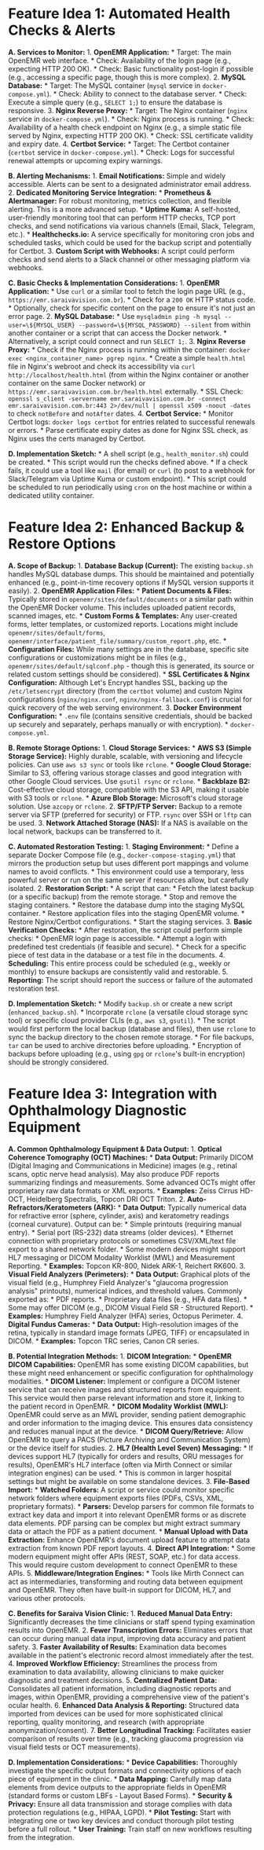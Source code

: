 # Feature Idea 1: Automated Health Checks & Alerts

**A. Services to Monitor:**
    1.  **OpenEMR Application:**
        *   Target: The main OpenEMR web interface.
        *   Check: Availability of the login page (e.g., expecting HTTP 200 OK).
        *   Check: Basic functionality post-login if possible (e.g., accessing a specific page, though this is more complex).
    2.  **MySQL Database:**
        *   Target: The MySQL container (`mysql` service in `docker-compose.yml`).
        *   Check: Ability to connect to the database server.
        *   Check: Execute a simple query (e.g., `SELECT 1;`) to ensure the database is responsive.
    3.  **Nginx Reverse Proxy:**
        *   Target: The Nginx container (`nginx` service in `docker-compose.yml`).
        *   Check: Nginx process is running.
        *   Check: Availability of a health check endpoint on Nginx (e.g., a simple static file served by Nginx, expecting HTTP 200 OK).
        *   Check: SSL certificate validity and expiry date.
    4.  **Certbot Service:**
        *   Target: The Certbot container (`certbot` service in `docker-compose.yml`).
        *   Check: Logs for successful renewal attempts or upcoming expiry warnings.

**B. Alerting Mechanisms:**
    1.  **Email Notifications:** Simple and widely accessible. Alerts can be sent to a designated administrator email address.
    2.  **Dedicated Monitoring Service Integration:**
        *   **Prometheus & Alertmanager:** For robust monitoring, metrics collection, and flexible alerting. This is a more advanced setup.
        *   **Uptime Kuma:** A self-hosted, user-friendly monitoring tool that can perform HTTP checks, TCP port checks, and send notifications via various channels (Email, Slack, Telegram, etc.).
        *   **Healthchecks.io:** A service specifically for monitoring cron jobs and scheduled tasks, which could be used for the backup script and potentially for Certbot.
    3.  **Custom Script with Webhooks:** A script could perform checks and send alerts to a Slack channel or other messaging platform via webhooks.

**C. Basic Checks & Implementation Considerations:**
    1.  **OpenEMR Application:**
        *   Use `curl` or a similar tool to fetch the login page URL (e.g., `https://emr.saraivavision.com.br`).
        *   Check for a `200 OK` HTTP status code.
        *   Optionally, check for specific content on the page to ensure it's not just an error page.
    2.  **MySQL Database:**
        *   Use `mysqladmin ping -h mysql --user=\${MYSQL_USER} --password=\${MYSQL_PASSWORD} --silent` from within another container or a script that can access the Docker network.
        *   Alternatively, a script could connect and run `SELECT 1;`.
    3.  **Nginx Reverse Proxy:**
        *   Check if the Nginx process is running within the container: `docker exec <nginx_container_name> pgrep nginx`.
        *   Create a simple `health.html` file in Nginx's webroot and check its accessibility via `curl http://localhost/health.html` (from within the Nginx container or another container on the same Docker network) or `https://emr.saraivavision.com.br/health.html` externally.
        *   SSL Check: `openssl s_client -servername emr.saraivavision.com.br -connect emr.saraivavision.com.br:443 2>/dev/null | openssl x509 -noout -dates` to check `notBefore` and `notAfter` dates.
    4.  **Certbot Service:**
        *   Monitor Certbot logs: `docker logs certbot` for entries related to successful renewals or errors.
        *   Parse certificate expiry dates as done for Nginx SSL check, as Nginx uses the certs managed by Certbot.

**D. Implementation Sketch:**
    *   A shell script (e.g., `health_monitor.sh`) could be created.
    *   This script would run the checks defined above.
    *   If a check fails, it could use a tool like `mail` (for email) or `curl` (to post to a webhook for Slack/Telegram via Uptime Kuma or custom endpoint).
    *   This script could be scheduled to run periodically using `cron` on the host machine or within a dedicated utility container.

# Feature Idea 2: Enhanced Backup & Restore Options

**A. Scope of Backup:**
    1.  **Database Backup (Current):** The existing `backup.sh` handles MySQL database dumps. This should be maintained and potentially enhanced (e.g., point-in-time recovery options if MySQL version supports it easily).
    2.  **OpenEMR Application Files:**
        *   **Patient Documents & Files:** Typically stored in `openemr/sites/default/documents` or a similar path within the OpenEMR Docker volume. This includes uploaded patient records, scanned images, etc.
        *   **Custom Forms & Templates:** Any user-created forms, letter templates, or customized reports. Locations might include `openemr/sites/default/forms`, `openemr/interface/patient_file/summary/custom_report.php`, etc.
        *   **Configuration Files:** While many settings are in the database, specific site configurations or customizations might be in files (e.g., `openemr/sites/default/sqlconf.php` - though this is generated, its source or related custom settings should be considered).
        *   **SSL Certificates & Nginx Configuration:** Although Let's Encrypt handles SSL, backing up the `/etc/letsencrypt` directory (from the `certbot` volume) and custom Nginx configurations (`nginx/nginx.conf`, `nginx/nginx-fallback.conf`) is crucial for quick recovery of the web serving environment.
    3.  **Docker Environment Configuration:**
        *   `.env` file (contains sensitive credentials, should be backed up securely and separately, perhaps manually or with encryption).
        *   `docker-compose.yml`.

**B. Remote Storage Options:**
    1.  **Cloud Storage Services:**
        *   **AWS S3 (Simple Storage Service):** Highly durable, scalable, with versioning and lifecycle policies. Can use `aws s3 sync` or tools like `rclone`.
        *   **Google Cloud Storage:** Similar to S3, offering various storage classes and good integration with other Google Cloud services. Use `gsutil rsync` or `rclone`.
        *   **Backblaze B2:** Cost-effective cloud storage, compatible with the S3 API, making it usable with S3 tools or `rclone`.
        *   **Azure Blob Storage:** Microsoft's cloud storage solution. Use `azcopy` or `rclone`.
    2.  **SFTP/FTP Server:** Backup to a remote server via SFTP (preferred for security) or FTP. `rsync` over SSH or `lftp` can be used.
    3.  **Network Attached Storage (NAS):** If a NAS is available on the local network, backups can be transferred to it.

**C. Automated Restoration Testing:**
    1.  **Staging Environment:**
        *   Define a separate Docker Compose file (e.g., `docker-compose-staging.yml`) that mirrors the production setup but uses different port mappings and volume names to avoid conflicts.
        *   This environment could use a temporary, less powerful server or run on the same server if resources allow, but carefully isolated.
    2.  **Restoration Script:**
        *   A script that can:
            *   Fetch the latest backup (or a specific backup) from the remote storage.
            *   Stop and remove the staging containers.
            *   Restore the database dump into the staging MySQL container.
            *   Restore application files into the staging OpenEMR volume.
            *   Restore Nginx/Certbot configurations.
            *   Start the staging services.
    3.  **Basic Verification Checks:**
        *   After restoration, the script could perform simple checks:
            *   OpenEMR login page is accessible.
            *   Attempt a login with predefined test credentials (if feasible and secure).
            *   Check for a specific piece of test data in the database or a test file in the documents.
    4.  **Scheduling:** This entire process could be scheduled (e.g., weekly or monthly) to ensure backups are consistently valid and restorable.
    5.  **Reporting:** The script should report the success or failure of the automated restoration test.

**D. Implementation Sketch:**
    *   Modify `backup.sh` or create a new script (`enhanced_backup.sh`).
    *   Incorporate `rclone` (a versatile cloud storage sync tool) or specific cloud provider CLIs (e.g., `aws s3`, `gsutil`).
    *   The script would first perform the local backup (database and files), then use `rclone` to sync the backup directory to the chosen remote storage.
    *   For file backups, `tar` can be used to archive directories before uploading.
    *   Encryption of backups before uploading (e.g., using `gpg` or `rclone`'s built-in encryption) should be strongly considered.

# Feature Idea 3: Integration with Ophthalmology Diagnostic Equipment

**A. Common Ophthalmology Equipment & Data Output:**
    1.  **Optical Coherence Tomography (OCT) Machines:**
        *   **Data Output:** Primarily DICOM (Digital Imaging and Communications in Medicine) images (e.g., retinal scans, optic nerve head analysis). May also produce PDF reports summarizing findings and measurements. Some advanced OCTs might offer proprietary raw data formats or XML exports.
        *   **Examples:** Zeiss Cirrus HD-OCT, Heidelberg Spectralis, Topcon DRI OCT Triton.
    2.  **Auto-Refractors/Keratometers (ARK):**
        *   **Data Output:** Typically numerical data for refractive error (sphere, cylinder, axis) and keratometry readings (corneal curvature). Output can be:
            *   Simple printouts (requiring manual entry).
            *   Serial port (RS-232) data streams (older devices).
            *   Ethernet connection with proprietary protocols or sometimes CSV/XML/text file export to a shared network folder.
            *   Some modern devices might support HL7 messaging or DICOM Modality Worklist (MWL) and Measurement Reporting.
        *   **Examples:** Topcon KR-800, Nidek ARK-1, Reichert RK600.
    3.  **Visual Field Analyzers (Perimeters):**
        *   **Data Output:** Graphical plots of the visual field (e.g., Humphrey Field Analyzer's "glaucoma progression analysis" printouts), numerical indices, and threshold values. Commonly exported as:
            *   PDF reports.
            *   Proprietary data files (e.g., HFA data files).
            *   Some may offer DICOM (e.g., DICOM Visual Field SR - Structured Report).
        *   **Examples:** Humphrey Field Analyzer (HFA) series, Octopus Perimeter.
    4.  **Digital Fundus Cameras:**
        *   **Data Output:** High-resolution images of the retina, typically in standard image formats (JPEG, TIFF) or encapsulated in DICOM.
        *   **Examples:** Topcon TRC series, Canon CR series.

**B. Potential Integration Methods:**
    1.  **DICOM Integration:**
        *   **OpenEMR DICOM Capabilities:** OpenEMR has some existing DICOM capabilities, but these might need enhancement or specific configuration for ophthalmology modalities.
        *   **DICOM Listener:** Implement or configure a DICOM listener service that can receive images and structured reports from equipment. This service would then parse relevant information and store it, linking to the patient record in OpenEMR.
        *   **DICOM Modality Worklist (MWL):** OpenEMR could serve as an MWL provider, sending patient demographic and order information to the imaging device. This ensures data consistency and reduces manual input at the device.
        *   **DICOM Query/Retrieve:** Allow OpenEMR to query a PACS (Picture Archiving and Communication System) or the device itself for studies.
    2.  **HL7 (Health Level Seven) Messaging:**
        *   If devices support HL7 (typically for orders and results, ORU messages for results), OpenEMR's HL7 interface (often via Mirth Connect or similar integration engines) can be used.
        *   This is common in larger hospital settings but might be available on some standalone devices.
    3.  **File-Based Import:**
        *   **Watched Folders:** A script or service could monitor specific network folders where equipment exports files (PDFs, CSVs, XML, proprietary formats).
        *   **Parsers:** Develop parsers for common file formats to extract key data and import it into relevant OpenEMR forms or as discrete data elements. PDF parsing can be complex but might extract summary data or attach the PDF as a patient document.
        *   **Manual Upload with Data Extraction:** Enhance OpenEMR's document upload feature to attempt data extraction from known PDF report layouts.
    4.  **Direct API Integration:**
        *   Some modern equipment might offer APIs (REST, SOAP, etc.) for data access. This would require custom development to connect OpenEMR to these APIs.
    5.  **Middleware/Integration Engines:**
        *   Tools like Mirth Connect can act as intermediaries, transforming and routing data between equipment and OpenEMR. They often have built-in support for DICOM, HL7, and various other protocols.

**C. Benefits for Saraiva Vision Clinic:**
    1.  **Reduced Manual Data Entry:** Significantly decreases the time clinicians or staff spend typing examination results into OpenEMR.
    2.  **Fewer Transcription Errors:** Eliminates errors that can occur during manual data input, improving data accuracy and patient safety.
    3.  **Faster Availability of Results:** Examination data becomes available in the patient's electronic record almost immediately after the test.
    4.  **Improved Workflow Efficiency:** Streamlines the process from examination to data availability, allowing clinicians to make quicker diagnostic and treatment decisions.
    5.  **Centralized Patient Data:** Consolidates all patient information, including diagnostic reports and images, within OpenEMR, providing a comprehensive view of the patient's ocular health.
    6.  **Enhanced Data Analysis & Reporting:** Structured data imported from devices can be used for more sophisticated clinical reporting, quality monitoring, and research (with appropriate anonymization/consent).
    7.  **Better Longitudinal Tracking:** Facilitates easier comparison of results over time (e.g., tracking glaucoma progression via visual field tests or OCT measurements).

**D. Implementation Considerations:**
    *   **Device Capabilities:** Thoroughly investigate the specific output formats and connectivity options of each piece of equipment in the clinic.
    *   **Data Mapping:** Carefully map data elements from device outputs to the appropriate fields in OpenEMR (standard forms or custom LBFs - Layout Based Forms).
    *   **Security & Privacy:** Ensure all data transmission and storage complies with data protection regulations (e.g., HIPAA, LGPD).
    *   **Pilot Testing:** Start with integrating one or two key devices and conduct thorough pilot testing before a full rollout.
    *   **User Training:** Train staff on new workflows resulting from the integration.
